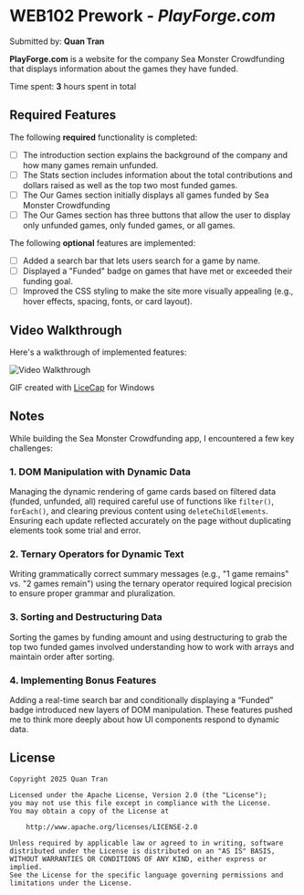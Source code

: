 # WEB102 Prework - *PlayForge.com*

Submitted by: **Quan Tran**

**PlayForge.com** is a website for the company Sea Monster Crowdfunding that displays information about the games they have funded.

Time spent: **3** hours spent in total

## Required Features

The following **required** functionality is completed:

* [ ] The introduction section explains the background of the company and how many games remain unfunded.
* [ ] The Stats section includes information about the total contributions and dollars raised as well as the top two most funded games.
* [ ] The Our Games section initially displays all games funded by Sea Monster Crowdfunding
* [ ] The Our Games section has three buttons that allow the user to display only unfunded games, only funded games, or all games.

The following **optional** features are implemented:

* [ ] Added a search bar that lets users search for a game by name.
* [ ] Displayed a "Funded" badge on games that have met or exceeded their funding goal.
* [ ] Improved the CSS styling to make the site more visually appealing (e.g., hover effects, spacing, fonts, or card layout).

## Video Walkthrough

Here's a walkthrough of implemented features:

![Video Walkthrough](https://i.imgur.com/zKB85j9.gif)

<!-- Replace this with whatever GIF tool you used! -->
GIF created with 
[LiceCap](https://www.cockos.com/licecap/) for Windows

## Notes

While building the Sea Monster Crowdfunding app, I encountered a few key challenges:

### 1. DOM Manipulation with Dynamic Data  
Managing the dynamic rendering of game cards based on filtered data (funded, unfunded, all) required careful use of functions like `filter()`, `forEach()`, and clearing previous content using `deleteChildElements`. Ensuring each update reflected accurately on the page without duplicating elements took some trial and error.

### 2. Ternary Operators for Dynamic Text  
Writing grammatically correct summary messages (e.g., "1 game remains" vs. "2 games remain") using the ternary operator required logical precision to ensure proper grammar and pluralization.

### 3. Sorting and Destructuring Data  
Sorting the games by funding amount and using destructuring to grab the top two funded games involved understanding how to work with arrays and maintain order after sorting.

### 4. Implementing Bonus Features  
Adding a real-time search bar and conditionally displaying a “Funded” badge introduced new layers of DOM manipulation. These features pushed me to think more deeply about how UI components respond to dynamic data.


## License

    Copyright 2025 Quan Tran

    Licensed under the Apache License, Version 2.0 (the "License");
    you may not use this file except in compliance with the License.
    You may obtain a copy of the License at

        http://www.apache.org/licenses/LICENSE-2.0

    Unless required by applicable law or agreed to in writing, software
    distributed under the License is distributed on an "AS IS" BASIS,
    WITHOUT WARRANTIES OR CONDITIONS OF ANY KIND, either express or implied.
    See the License for the specific language governing permissions and
    limitations under the License.
